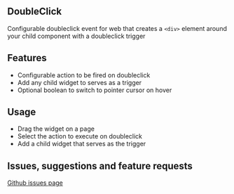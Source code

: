 ## DoubleClick
Configurable doubleclick event for web that creates a ```<div>``` element around your child component with a doubleclick trigger

## Features
- Configurable action to be fired on doubleclick
- Add any child widget to serves as a trigger
- Optional boolean to switch to pointer cursor on hover

## Usage
- Drag the widget on a page
- Select the action to execute on doubleclick
- Add a child widget that serves as the trigger

## Issues, suggestions and feature requests
[Github issues page](https://github.com/NathanRuthITVisors/mx-double-click/issues)
